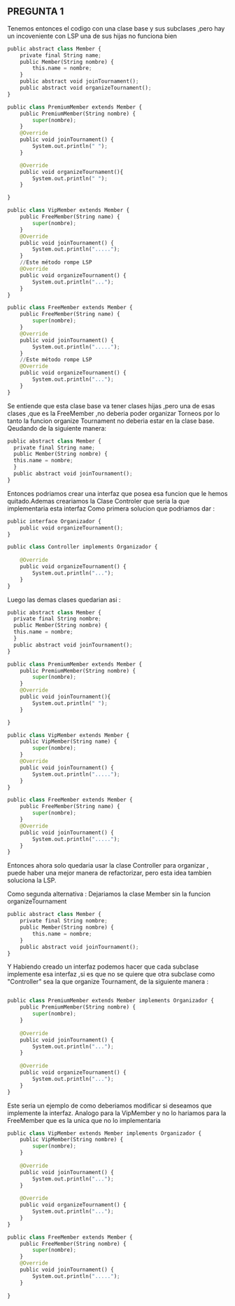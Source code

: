 ## PREGUNTA 1
Tenemos entonces el codigo con una clase base y sus subclases ,pero hay un incoveniente con LSP una de sus hijas no funciona bien
``` python
public abstract class Member {
    private final String name;
    public Member(String nombre) {
        this.name = nombre;
    }
    public abstract void joinTournament();
    public abstract void organizeTournament();
}

public class PremiumMember extends Member {
    public PremiumMember(String nombre) {
        super(nombre);
    }
    @Override
    public void joinTournament() {
        System.out.println(" ");
    }

    @Override
    public void organizeTournament(){
        System.out.println(" ");
    }

}

public class VipMember extends Member {
    public FreeMember(String name) {
        super(nombre);
    }
    @Override
    public void joinTournament() {
        System.out.println(".....");
    }
    //Este método rompe LSP
    @Override
    public void organizeTournament() {
        System.out.println("...");
    }
}

public class FreeMember extends Member {
    public FreeMember(String name) {
        super(nombre);
    }
    @Override
    public void joinTournament() {
        System.out.println(".....");
    }
    //Este método rompe LSP
    @Override
    public void organizeTournament() {
        System.out.println("...");
    }
}
```
Se entiende que esta clase base va tener clases hijas ,pero una de esas clases ,que es la FreeMember ,no deberia
poder organizar Torneos por lo tanto la funcion organize Tournament no deberia estar en la clase base. Qeudando de la siguiente manera:

```python
public abstract class Member {
  private final String name;
  public Member(String nombre) {
  this.name = nombre;
  }
  public abstract void joinTournament();  
}
```
Entonces podriamos crear una interfaz que posea esa funcion que le hemos quitado.Ademas creariamos la Clase Controler que seria la que implementaria esta interfaz
Como primera solucion que podriamos dar :


```python
public interface Organizador {
    public void organizeTournament();
}

public class Controller implements Organizador {
    
    @Override
    public void organizeTournament() {
        System.out.println("...");
    }    
}
```
Luego las demas clases quedarian asi :
```python
public abstract class Member {
  private final String nombre;
  public Member(String nombre) {
  this.name = nombre;
  }
  public abstract void joinTournament();  
}
```

```python
public class PremiumMember extends Member {
    public PremiumMember(String nombre) {
        super(nombre);
    }
    @Override
    public void joinTournament(){
        System.out.println(" ");
    }

}

public class VipMember extends Member {
    public VipMember(String name) {
        super(nombre);
    }
    @Override
    public void joinTournament() {
        System.out.println(".....");
    }    
}

public class FreeMember extends Member {
    public FreeMember(String name) {
        super(nombre);
    }
    @Override
    public void joinTournament() {
        System.out.println(".....");
    }    
}
```
Entonces ahora solo quedaria usar la clase Controller para organizar , puede haber una mejor manera de refactorizar, pero esta idea tambien soluciona la LSP.

Como segunda alternativa :
Dejariamos la clase Member sin la funcion organizeTournament
```python
public abstract class Member {
    private final String nombre;
    public Member(String nombre) {
        this.name = nombre;
    }
    public abstract void joinTournament();    
}
```
Y Habiendo creado un interfaz podemos hacer que cada subclase implemente esa interfaz ,si es que no se quiere que otra subclase como "Controller" sea la que organize Tournament, de la siguiente manera :
```python

public class PremiumMember extends Member implements Organizador {
    public PremiumMember(String nombre) {
        super(nombre);
    }
    
    @Override
    public void joinTournament() {
        System.out.println("...");
    }
    
    @Override
    public void organizeTournament() {
        System.out.println("...");
    }
}
```
Este seria un ejemplo de como deberiamos modificar si deseamos que implemente la interfaz. Analogo para la VipMember y no lo hariamos para la FreeMember que es la unica que no lo implementaria

```python
public class VipMember extends Member implements Organizador {
    public VipMember(String nombre) {
        super(nombre);
    }
    
    @Override
    public void joinTournament() {
        System.out.println("...");
    }
    
    @Override
    public void organizeTournament() {
        System.out.println("...");
    }
}

public class FreeMember extends Member {
    public FreeMember(String nombre) {
        super(nombre);
    }
    @Override
    public void joinTournament() {
        System.out.println(".....");
    }
    
}
```

